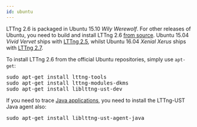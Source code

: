 ```yaml
---
id: ubuntu
---
```


LTTng 2.6 is packaged in Ubuntu 15.10 _Wily Werewolf_. For other
releases of Ubuntu, you need to build and install LTTng 2.6
[from source](#doc-building-from-source). Ubuntu 15.04 _Vivid Vervet_
ships with <a href="/docs/v2.5/" class="ext">LTTng 2.5</a>, whilst
Ubuntu 16.04 _Xenial Xerus_ ships with
<a href="/docs/v2.7/" class="ext">LTTng 2.7</a>.

To install LTTng 2.6 from the official Ubuntu repositories,
simply use `apt-get`:

<pre class="term">
sudo apt-get install lttng-tools
sudo apt-get install lttng-modules-dkms
sudo apt-get install liblttng-ust-dev
</pre>

If you need to trace
<a href="#doc-java-application">Java applications</a>,
you need to install the LTTng-UST Java agent also:

<pre class="term">
sudo apt-get install liblttng-ust-agent-java
</pre>
